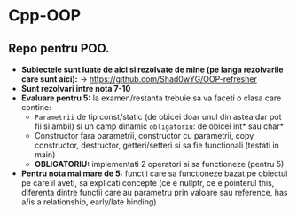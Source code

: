 # Cpp-OOP

## Repo pentru POO.
* **Subiectele sunt luate de aici si rezolvate de mine (pe langa rezolvarile care sunt aici):** -> https://github.com/Shad0wYG/OOP-refresher
* **Sunt rezolvari intre nota 7-10**
* **Evaluare pentru 5:** la examen/restanta trebuie sa va faceti o clasa care contine:
  * `Parametrii` de tip const/static (de obicei doar unul din astea dar pot fii si ambii) si un camp dinamic `obligatoriu`: de obicei int* sau char*
  * Constructor fara parametrii, constructor cu parametrii, copy constructor, destructor, getteri/setteri si sa fie functionali (testati in main)
  * **OBLIGATORIU:** implementati 2 operatori si sa functioneze (pentru 5)
* **Pentru nota mai mare de 5:** functii care sa functioneze bazat pe obiectul pe care il aveti, sa explicati concepte (ce e nullptr, ce e pointerul this, diferenta dintre functii care au parametru prin valoare sau reference, has a/is a relationship, early/late binding)
